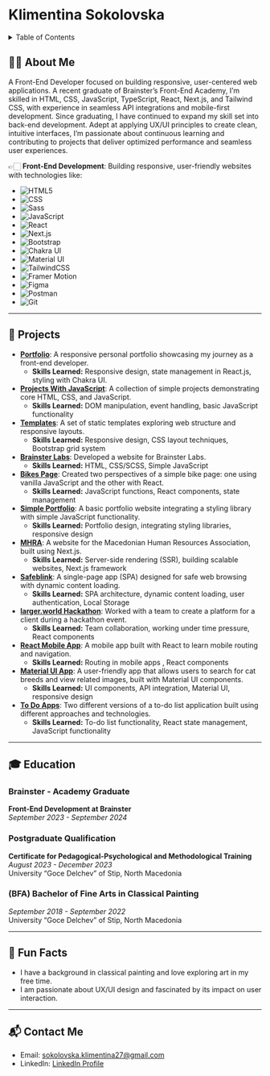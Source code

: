 <div>
  <h1>Klimentina Sokolovska</h1>
</div>

<!-- TABLE OF CONTENTS -->
<details>  
  <summary>Table of Contents</summary>
  <ol>
    <li><a href="#about-me">About Me</a></li>
    <li><a href="#education">Education</a></li>
    <li><a href="#fun-facts">Fun Facts</a></li>
    <li><a href="#contact">Contact</a></li>
  </ol>
</details>




<h2 id="about-me">🙋‍♀️ About Me</h2>

A Front-End Developer focused on building responsive, user-centered web applications. A recent graduate of Brainster’s Front-End Academy, I’m skilled in HTML, CSS, JavaScript, TypeScript, React, Next.js, and Tailwind CSS, with experience in seamless API integrations and mobile-first development. Since graduating, I have continued to expand my skill set into back-end development. Adept at applying UX/UI principles to create clean, intuitive interfaces, I’m passionate about continuous learning and contributing to projects that deliver optimized performance and seamless user experiences.

👉🏻 **Front-End Development**: Building responsive, user-friendly websites with technologies like:

- ![HTML5](https://img.shields.io/badge/HTML5-E34F26?style=for-the-badge&logo=html5&logoColor=white)
- ![CSS](https://img.shields.io/badge/CSS-1572B6?style=for-the-badge&logo=css3&logoColor=white)
- ![Sass](https://img.shields.io/badge/Sass-CC6699?style=for-the-badge&logo=sass&logoColor=white)
- ![JavaScript](https://img.shields.io/badge/JavaScript-F7DF1E?style=for-the-badge&logo=javascript&logoColor=black)
- ![React](https://img.shields.io/badge/React-61DAFB?style=for-the-badge&logo=react&logoColor=white)
- ![Next.js](https://img.shields.io/badge/Next.js-000000?style=for-the-badge&logo=nextdotjs&logoColor=white)
- ![Bootstrap](https://img.shields.io/badge/Bootstrap-7952B3?style=for-the-badge&logo=bootstrap&logoColor=white)
- ![Chakra UI](https://img.shields.io/badge/Chakra_UI-319795?style=for-the-badge&logo=chakraui&logoColor=white)
- ![Material UI](https://img.shields.io/badge/Material_UI-0081CB?style=for-the-badge&logo=mui&logoColor=white)
- ![TailwindCSS](https://img.shields.io/badge/TailwindCSS-38B2AC?style=for-the-badge&logo=tailwind-css&logoColor=white)
- ![Framer Motion](https://img.shields.io/badge/Framer_Motion-0055FF?style=for-the-badge&logo=framer&logoColor=white)
- ![Figma](https://img.shields.io/badge/Figma-F24E1E?style=for-the-badge&logo=figma&logoColor=white)
- ![Postman](https://img.shields.io/badge/Postman-FF6C37?style=for-the-badge&logo=postman&logoColor=white)
- ![Git](https://img.shields.io/badge/Git-F05032?style=for-the-badge&logo=git&logoColor=white)

---

<h2 id="projects">🚀 Projects</h2>
<ul>
  
 <li>
  <strong><a href="https://github.com/Klimentina2709/My-Portfolio">Portfolio</a></strong>: 
  A responsive personal portfolio showcasing my journey as a front-end developer.
  <ul>
    <li><strong>Skills Learned:</strong> Responsive design, state management in React.js, styling with Chakra UI.</li>
  </ul>
</li>

  <li>
    <strong><a href="https://github.com/Klimentina2709/JavaScript-Projects">Projects With JavaScript</a></strong>: 
    A collection of simple projects demonstrating core HTML, CSS, and JavaScript.
    <ul>
      <li><strong>Skills Learned:</strong> DOM manipulation, event handling, basic JavaScript functionality</li>
    </ul>
  </li>
  
  <li>
    <strong><a href="https://github.com/Klimentina2709/Templates">Templates</a></strong>: 
    A set of static templates exploring web structure and responsive layouts.
    <ul>
      <li><strong>Skills Learned:</strong> Responsive design, CSS layout techniques, Bootstrap grid system</li>
    </ul>
  </li>
  
  <li>
    <strong><a href="https://github.com/Klimentina2709/BrainsterLabs">Brainster Labs</a></strong>: 
    Developed a website for Brainster Labs.
    <ul>
      <li><strong>Skills Learned:</strong> HTML, CSS/SCSS, Simple JavaScript</li>
    </ul>
  </li>
  
  <li>
    <strong><a href="https://github.com/Klimentina2709/Bikes">Bikes Page</a></strong>: 
    Created two perspectives of a simple bike page: one using vanilla JavaScript and the other with React.
    <ul>
      <li><strong>Skills Learned:</strong> JavaScript functions, React components, state management</li>
    </ul>
  </li>
  
  <li>
    <strong><a href="https://github.com/Klimentina2709/Simple-Portfolio-Demo">Simple Portfolio</a></strong>: 
    A basic portfolio website integrating a styling library with simple JavaScript functionality.
    <ul>
      <li><strong>Skills Learned:</strong> Portfolio design, integrating styling libraries, responsive design</li>
    </ul>
  </li>
  
  <li>
    <strong><a href="https://github.com/Klimentina2709/MHRA">MHRA</a></strong>: 
    A website for the Macedonian Human Resources Association, built using Next.js.
    <ul>
      <li><strong>Skills Learned:</strong> Server-side rendering (SSR), building scalable websites, Next.js framework</li>
    </ul>
  </li>
  
  <li>
    <strong><a href="https://github.com/Klimentina2709/Safeblink">Safeblink</a></strong>: 
    A single-page app (SPA) designed for safe web browsing with dynamic content loading.
    <ul>
      <li><strong>Skills Learned:</strong> SPA architecture, dynamic content loading, user authentication, Local Storage</li>
    </ul>
  </li>
  
  <li>
    <strong><a href="https://github.com/Klimentina2709/larger-world">larger.world Hackathon</a></strong>: 
    Worked with a team to create a platform for a client during a hackathon event.
    <ul>
      <li><strong>Skills Learned:</strong> Team collaboration, working under time pressure, React components</li>
    </ul>
  </li>
  
  <li>
    <strong><a href="https://github.com/Klimentina2709/React-Mobile-App">React Mobile App</a></strong>: 
    A mobile app built with React to learn mobile routing and navigation.
    <ul>
      <li><strong>Skills Learned:</strong> Routing in mobile apps , React components</li>
    </ul>
  </li>
  
  <li>
    <strong><a href="https://github.com/Klimentina2709/Material-UI-App">Material UI App</a></strong>: 
    A user-friendly app that allows users to search for cat breeds and view related images, built with Material UI components.
    <ul>
      <li><strong>Skills Learned:</strong> UI components, API integration, Material UI, responsive design</li>
    </ul>
  </li>
  
  <li>
    <strong><a href="https://github.com/Klimentina2709/To-Do-App">To Do Apps</a></strong>: 
    Two different versions of a to-do list application built using different approaches and technologies.
    <ul>
      <li><strong>Skills Learned:</strong> To-do list functionality, React state management, JavaScript functionality</li>
    </ul>
  </li>
</ul>

---

<h2 id="education">🎓 Education</h2>

### Brainster - Academy Graduate
**Front-End Development at Brainster**  
*September 2023 - September 2024*



### Postgraduate Qualification
**Certificate for Pedagogical-Psychological and Methodological Training**  
*August 2023 - December 2023*  
University “Goce Delchev” of Stip, North Macedonia



### (BFA) Bachelor of Fine Arts in Classical Painting
*September 2018 - September 2022*  
University “Goce Delchev” of Stip, North Macedonia

---

<h2 id="fun-facts">🎨 Fun Facts</h2>

- I have a background in classical painting and love exploring art in my free time.
- I am passionate about UX/UI design and fascinated by its impact on user interaction.

---

<h2 id="contact">📬 Contact Me</h2>

- Email: [sokolovska.klimentina27@gmail.com](mailto:sokolovska.klimentina27@gmail.com)
- LinkedIn: [LinkedIn Profile](https://www.linkedin.com/in/klimentina-sokolovska-752a201b5/)

